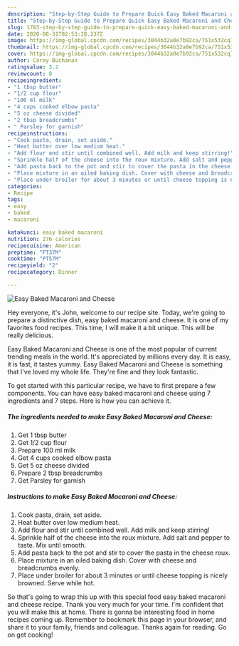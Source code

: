 ```yaml
---
description: "Step-by-Step Guide to Prepare Quick Easy Baked Macaroni and Cheese"
title: "Step-by-Step Guide to Prepare Quick Easy Baked Macaroni and Cheese"
slug: 1783-step-by-step-guide-to-prepare-quick-easy-baked-macaroni-and-cheese
date: 2020-08-31T02:53:28.237Z
image: https://img-global.cpcdn.com/recipes/3044b32a0e7b92ca/751x532cq70/easy-baked-macaroni-and-cheese-recipe-main-photo.jpg
thumbnail: https://img-global.cpcdn.com/recipes/3044b32a0e7b92ca/751x532cq70/easy-baked-macaroni-and-cheese-recipe-main-photo.jpg
cover: https://img-global.cpcdn.com/recipes/3044b32a0e7b92ca/751x532cq70/easy-baked-macaroni-and-cheese-recipe-main-photo.jpg
author: Corey Buchanan
ratingvalue: 3.2
reviewcount: 8
recipeingredient:
- "1 tbsp butter"
- "1/2 cup flour"
- "100 ml milk"
- "4 cups cooked elbow pasta"
- "5 oz cheese divided"
- "2 tbsp breadcrumbs"
- " Parsley for garnish"
recipeinstructions:
- "Cook pasta, drain, set aside."
- "Heat butter over low medium heat."
- "Add flour and stir until combined well. Add milk and keep stirring!"
- "Sprinkle half of the cheese into the roux mixture. Add salt and pepper to taste. Mix until smooth."
- "Add pasta back to the pot and stir to cover the pasta in the cheese roux."
- "Place mixture in an oiled baking dish. Cover with cheese and breadcrumbs evenly."
- "Place under broiler for about 3 minutes or until cheese topping is nicely browned. Serve while hot."
categories:
- Recipe
tags:
- easy
- baked
- macaroni

katakunci: easy baked macaroni 
nutrition: 276 calories
recipecuisine: American
preptime: "PT37M"
cooktime: "PT57M"
recipeyield: "2"
recipecategory: Dinner

---
```



![Easy Baked Macaroni and Cheese](https://img-global.cpcdn.com/recipes/3044b32a0e7b92ca/751x532cq70/easy-baked-macaroni-and-cheese-recipe-main-photo.jpg)

Hey everyone, it's John, welcome to our recipe site. Today, we're going to prepare a distinctive dish, easy baked macaroni and cheese. It is one of my favorites food recipes. This time, I will make it a bit unique. This will be really delicious.



Easy Baked Macaroni and Cheese is one of the most popular of current trending meals in the world. It's appreciated by millions every day. It is easy, it is fast, it tastes yummy. Easy Baked Macaroni and Cheese is something that I've loved my whole life. They're fine and they look fantastic.


To get started with this particular recipe, we have to first prepare a few components. You can have easy baked macaroni and cheese using 7 ingredients and 7 steps. Here is how you can achieve it.

<!--inarticleads1-->

##### The ingredients needed to make Easy Baked Macaroni and Cheese:

1. Get 1 tbsp butter
1. Get 1/2 cup flour
1. Prepare 100 ml milk
1. Get 4 cups cooked elbow pasta
1. Get 5 oz cheese divided
1. Prepare 2 tbsp breadcrumbs
1. Get  Parsley for garnish




<!--inarticleads2-->

##### Instructions to make Easy Baked Macaroni and Cheese:

1. Cook pasta, drain, set aside.
1. Heat butter over low medium heat.
1. Add flour and stir until combined well. Add milk and keep stirring!
1. Sprinkle half of the cheese into the roux mixture. Add salt and pepper to taste. Mix until smooth.
1. Add pasta back to the pot and stir to cover the pasta in the cheese roux.
1. Place mixture in an oiled baking dish. Cover with cheese and breadcrumbs evenly.
1. Place under broiler for about 3 minutes or until cheese topping is nicely browned. Serve while hot.




So that's going to wrap this up with this special food easy baked macaroni and cheese recipe. Thank you very much for your time. I'm confident that you will make this at home. There is gonna be interesting food in home recipes coming up. Remember to bookmark this page in your browser, and share it to your family, friends and colleague. Thanks again for reading. Go on get cooking!
